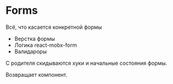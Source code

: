 # Forms

Всё, что касается конкретной формы
* Верстка формы
* Логика react-mobx-form
* Валидароры

С родителя скидываются хуки и начальные состояния формы.

Возвращает компонент.
